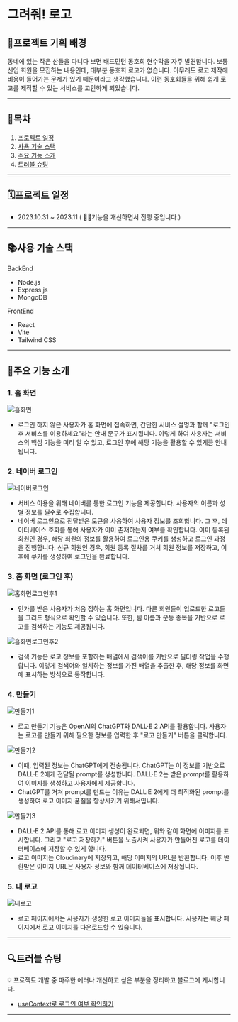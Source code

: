 # 그려줘! 로고

## 💎프로젝트 기획 배경

동네에 있는 작은 산들을 다니다 보면 배드민턴 동호회 현수막을 자주 발견합니다. 보통 신입 회원을 모집하는 내용인데, 대부분 동호회 로고가 없습니다. 아무래도 로고 제작에 비용이 들어가는 문제가 있기 때문이라고 생각했습니다. 이런 동호회들을 위해 쉽게 로고를 제작할 수 있는 서비스를 고안하게 되었습니다.

---

## 📒목차

1. [프로젝트 일정](https://www.notion.so/b3036ccea14f4ca197fd812099d1ae40?pvs=21)
2. [사용 기술 스택](https://www.notion.so/b3036ccea14f4ca197fd812099d1ae40?pvs=21)
3. [주요 기능 소개](https://www.notion.so/b3036ccea14f4ca197fd812099d1ae40?pvs=21)
4. [트러블 슈팅](https://www.notion.so/b3036ccea14f4ca197fd812099d1ae40?pvs=21)

---

## 🗓️프로젝트 일정

- 2023.10.31 ~ 2023.11 ( 🏃🏻기능을 개선하면서 진행 중입니다.)

---

## 📚사용 기술 스택

BackEnd

- Node.js
- Express.js
- MongoDB

FrontEnd

- React
- Vite
- Tailwind CSS

---

## 🔑주요 기능 소개

### 1. 홈 화면

![홈화면](https://github.com/minyun02/logo-project/assets/69966611/41a1f31a-2ff2-4bb2-be60-4abe540a635d)

- 로그인 하지 않은 사용자가 홈 화면에 접속하면, 간단한 서비스 설명과 함께 "로그인 후 서비스를 이용하세요"라는 안내 문구가 표시됩니다. 이렇게 하여 사용자는 서비스의 핵심 기능을 미리 알 수 있고, 로그인 후에 해당 기능을 활용할 수 있게끔 안내됩니다.

### 2. 네이버 로그인

![네이버로그인](https://github.com/minyun02/logo-project/assets/69966611/ee0cd7bd-fb73-429d-91e2-d02fa8a9eeaf)

- 서비스 이용을 위해 네이버를 통한 로그인 기능을 제공합니다. 사용자의 이름과 성별 정보를 필수로 수집합니다.
- 네이버 로그인으로 전달받은 토큰을 사용하여 사용자 정보를 조회합니다. 그 후, 데이터베이스 조회를 통해 사용자가 이미 존재하는지 여부를 확인합니다. 이미 등록된 회원인 경우, 해당 회원의 정보를 활용하여 로그인용 쿠키를 생성하고 로그인 과정을 진행합니다. 신규 회원인 경우, 회원 등록 절차를 거쳐 회원 정보를 저장하고, 이후에 쿠키를 생성하여 로그인을 완료합니다.

### 3. 홈 화면 (로그인 후)

![홈화면로그인후1](https://github.com/minyun02/logo-project/assets/69966611/9dc53532-8812-421d-8f9e-a29279c928d9)

- 인가를 받은 사용자가 처음 접하는 홈 화면입니다. 다른 회원들이 업로드한 로고들을 그리드 형식으로 확인할 수 있습니다. 또한, 팀 이름과 운동 종목을 기반으로 로고를 검색하는 기능도 제공됩니다.

![홈화면로그인후2](https://github.com/minyun02/logo-project/assets/69966611/8141b7ad-ca23-4d0b-8d53-d307c83f7971)

- 검색 기능은 로고 정보를 포함하는 배열에서 검색어를 기반으로 필터링 작업을 수행합니다. 이렇게 검색어와 일치하는 정보를 가진 배열을 추출한 후, 해당 정보를 화면에 표시하는 방식으로 동작합니다.

### 4. 만들기

![만들기1](https://github.com/minyun02/logo-project/assets/69966611/aa195f3a-934f-42a0-b6a6-9590c03b8cf0)

- 로고 만들기 기능은 OpenAI의 ChatGPT와 DALL·E 2 API를 활용합니다. 사용자는 로고를 만들기 위해 필요한 정보를 입력한 후 "로고 만들기" 버튼을 클릭합니다.

![만들기2](https://github.com/minyun02/logo-project/assets/69966611/a184cd0d-98f2-4fe2-957d-46d04b877a51)

- 이때, 입력된 정보는 ChatGPT에게 전송됩니다. ChatGPT는 이 정보를 기반으로 DALL·E 2에게 전달될 prompt를 생성합니다. DALL·E 2는 받은 prompt를 활용하여 이미지를 생성하고 사용자에게 제공합니다.
- ChatGPT를 거쳐 prompt를 만드는 이유는 DALL·E 2에게 더 최적화된 prompt를 생성하여 로고 이미지 품질을 향상시키기 위해서입니다.

![만들기3](https://github.com/minyun02/logo-project/assets/69966611/58f119d8-4ac7-4dcc-915f-77575525ce15)

- DALL·E 2 API를 통해 로고 이미지 생성이 완료되면, 위와 같이 화면에 이미지를 표시합니다. 그리고 "로고 저장하기" 버튼을 노출시켜 사용자가 만들어진 로고를 데이터베이스에 저장할 수 있게 합니다.
- 로고 이미지는 Cloudinary에 저장되고, 해당 이미지의 URL을 반환합니다. 이후 반환받은 이미지 URL은 사용자 정보와 함께 데이터베이스에 저장됩니다.

### 5. 내 로고

![내로고](https://github.com/minyun02/logo-project/assets/69966611/79805721-2387-4b74-9059-22e2ba7f7c37)

- 로고 페이지에서는 사용자가 생성한 로고 이미지들을 표시합니다. 사용자는 해당 페이지에서 로고 이미지를 다운로드할 수 있습니다.

---

## 🔍트러블 슈팅

<aside>
💡 프로젝트 개발 중 마주한 에러나 개선하고 싶은 부분을 정리하고 블로그에 게시합니다.

</aside>

- [useContext로 로그인 여부 확인하기](https://doingsomething.tistory.com/110)

---
